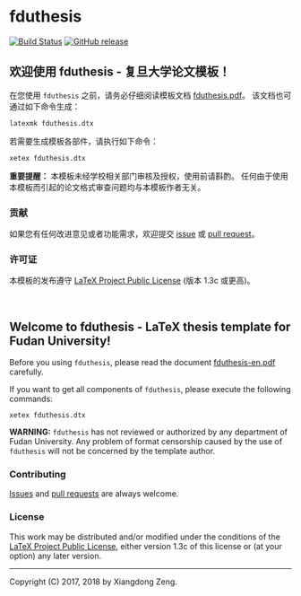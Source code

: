 # fduthesis

[![Build Status](https://img.shields.io/travis/Stone-Zeng/fduthesis.svg)](https://travis-ci.org/Stone-Zeng/fduthesis)
[![GitHub release](https://img.shields.io/github/release/Stone-Zeng/fduthesis/all.svg)](https://github.com/Stone-Zeng/fduthesis/releases/latest)

## 欢迎使用 fduthesis - 复旦大学论文模板！

在您使用 `fduthesis` 之前，请务必仔细阅读模板文档
[fduthesis.pdf](https://github.com/Stone-Zeng/fduthesis/releases/download/v0.7/fduthesis.pdf)。
该文档也可通过如下命令生成：

```shell
latexmk fduthesis.dtx
```

若需要生成模板各部件，请执行如下命令：

```shell
xetex fduthesis.dtx
```

**重要提醒：** 本模板未经学校相关部门审核及授权，使用前请斟酌。
任何由于使⽤本模板⽽引起的论⽂格式审查问题均与本模板作者⽆关。

### 贡献

如果您有任何改进意见或者功能需求，欢迎提交 [issue](https://github.com/Stone-Zeng/fduthesis/issues)
或 [pull request](https://github.com/Stone-Zeng/fduthesis/pulls)。

### 许可证

本模板的发布遵守 [LaTeX Project Public License](http://www.latex-project.org/lppl.txt)
(版本 1.3c 或更高)。

<br>

## Welcome to fduthesis - LaTeX thesis template for Fudan University!

Before you using `fduthesis`, please read the document
[fduthesis-en.pdf](https://github.com/Stone-Zeng/fduthesis/releases/download/v0.7/fduthesis-en.pdf)
carefully.

If you want to get all components of `fduthesis`, please execute the
following commands:

```shell
xetex fduthesis.dtx
```

**WARNING:** `fduthesis` has not reviewed or authorized by any
department of Fudan University. Any problem of format censorship
caused by the use of `fduthesis` will not be concerned by the
template author.

### Contributing

[Issues](https://github.com/Stone-Zeng/fduthesis/issues) and
[pull requests](https://github.com/Stone-Zeng/fduthesis/pulls)
are always welcome.

### License

This work may be distributed and/or modified under the conditions of
the [LaTeX Project Public License](http://www.latex-project.org/lppl.txt),
either version 1.3c of this license or (at your option) any later
version.

-----

Copyright (C) 2017, 2018 by Xiangdong Zeng.
